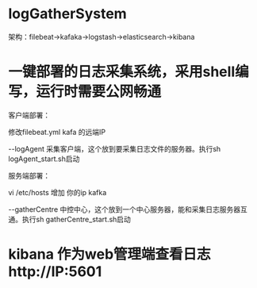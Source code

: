 # logGatherSystem 

架构：filebeat->kafaka->logstash->elasticsearch->kibana

# 一键部署的日志采集系统，采用shell编写，运行时需要公网畅通
  客户端部署：
  
  修改filebeat.yml kafa 的远端IP
  
  --logAgent 采集客户端，这个放到要采集日志文件的服务器。执行sh logAgent_start.sh启动
  
  服务端部署：
  
  vi /etc/hosts 增加   你的ip kafka
  
  --gatherCentre 中控中心，这个放到一个中心服务器，能和采集日志服务器互通。执行sh gatherCentre_start.sh启动

# kibana 作为web管理端查看日志http://IP:5601


